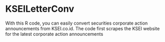 # KSEILetterConv
With this R code, you can easily convert securities corporate action announcements from KSEI.co.id. The code first scrapes the KSEI website for the latest corporate action announcements
